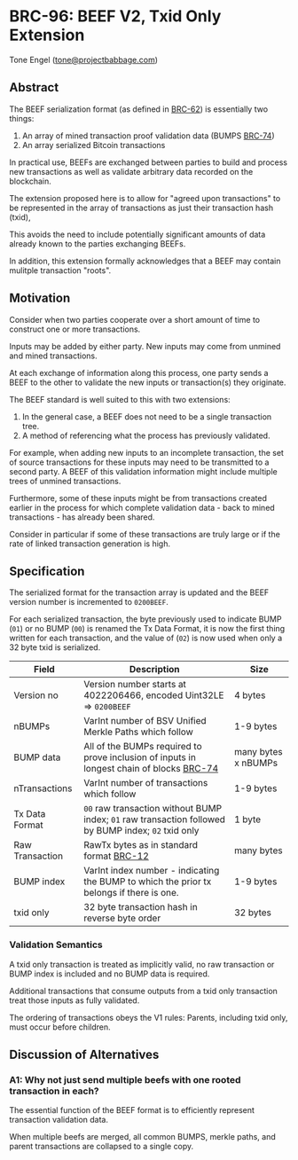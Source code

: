 # BRC-96: BEEF V2, Txid Only Extension

Tone Engel (tone@projectbabbage.com)

## Abstract

The BEEF serialization format (as defined in [BRC-62](./0062.md)) is essentially two things:

1. An array of mined transaction proof validation data (BUMPS [BRC-74](./0074.md))
2. An array serialized Bitcoin transactions

In practical use, BEEFs are exchanged between parties to build and process new transactions
as well as validate arbitrary data recorded on the blockchain.

The extension proposed here is to allow for "agreed upon transactions"
to be represented in the array of transactions as just their transaction hash (txid),

This avoids the need to include potentially significant amounts of data already known to
the parties exchanging BEEFs.

In addition, this extension formally acknowledges that a BEEF may contain mulitple transaction "roots".

## Motivation

Consider when two parties cooperate over a short amount of time to construct one or more transactions.

Inputs may be added by either party. New inputs may come from unmined and mined transactions.

At each exchange of information along this process, one party sends a BEEF to the other to validate the new inputs or transaction(s) they originate.

The BEEF standard is well suited to this with two extensions:

1. In the general case, a BEEF does not need to be a single transaction tree.
2. A method of referencing what the process has previously validated. 

For example, when adding new inputs to an incomplete transaction, the set of source transactions for these inputs may need to be
transmitted to a second party. A BEEF of this validation information might include multiple trees of unmined transactions.

Furthermore, some of these inputs might be from transactions created earlier in the process for which complete validation data -
back to mined transactions - has already been shared.

Consider in particular if some of these transactions are truly large or if the rate of linked transaction generation is high.

## Specification

The serialized format for the transaction array is updated and the BEEF version number is incremented to `0200BEEF`.

For each serialized transaction, the byte previously used to indicate BUMP (`01`) or no BUMP (`00`) is renamed the Tx Data Format,
it is now the first thing written for each transaction,
and the value of (`02`) is now used when only a 32 byte txid is serialized.

| Field                 | Description                                                                                            | Size                |
|-----------------------|--------------------------------------------------------------------------------------------------------|---------------------|
| Version no            | Version number starts at 4022206466, encoded Uint32LE => `0200BEEF`                                    | 4 bytes             |
| nBUMPs                | VarInt number of BSV Unified Merkle Paths which follow                                                 | 1-9 bytes           |
| BUMP data             | All of the BUMPs required to prove inclusion of inputs in longest chain of blocks [BRC-74](./0074.md)  | many bytes x nBUMPs |
| nTransactions         | VarInt number of transactions which follow                                                             | 1-9 bytes           |
| Tx Data Format        | `00` raw transaction without BUMP index; `01` raw transaction followed by BUMP index; `02` txid only   | 1 byte              |
| Raw Transaction       | RawTx bytes as in standard format [BRC-12](./0012.md)                                                  | many bytes          |
| BUMP index            | VarInt index number - indicating the BUMP to which the prior tx belongs if there is one.               | 1-9 bytes           |
| txid only             | 32 byte transaction hash in reverse byte order                                                         | 32 bytes            |

### Validation Semantics

A txid only transaction is treated as implicitly valid, no raw transaction or BUMP index is included and no BUMP data is required.

Additional transactions that consume outputs from a txid only transaction treat those inputs as fully validated.

The ordering of transactions obeys the V1 rules: Parents, including txid only, must occur before children.

## Discussion of Alternatives

### A1: Why not just send multiple beefs with one rooted transaction in each?

The essential function of the BEEF format is to efficiently represent transaction validation data.

When multiple beefs are merged, all common BUMPS, merkle paths, and parent transactions are collapsed to a single copy.

